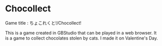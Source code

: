 # Chocollect
Game title : ちょこれくと!/Chocollect!

This is a game created in GBStudio that can be played in a web browser.
It is a game to collect chocolates stolen by cats. I made it on Valentine's Day.
